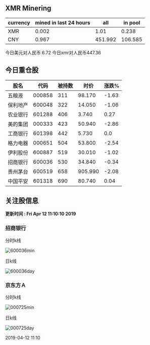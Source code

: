 ## XMR Minering

|currency|mined in last 24 hours|all|in pool|
|---|---|---|---|
|XMR|0.002|1.01|0.238|
|CNY|0.967|451.992|106.585|

今日美元对人民币 6.72	今日xmr对人民币447.36


## 今日重仓股 

|股名|代码|被持数|时价|涨跌%|
|---|---|---|---|---|
|五粮液|000858|311|98.170|-1.63|
|保利地产|600048|322|14.050|-1.06|
|农业银行|601288|406|3.740|0.27|
|美的集团|000333|423|50.940|-2.86|
|工商银行|601398|442|5.730|0.0|
|格力电器|000651|504|53.800|-2.54|
|伊利股份|600887|519|30.010|-1.02|
|招商银行|600036|530|34.840|-0.34|
|贵州茅台|600519|658|905.990|-2.08|
|中国平安|601318|690|80.740|0.04|

## 关注股信息
**更新时间 : Fri Apr 12 11:10:10 2019**
### 招商银行 
分时k线

![600036min](http://image.sinajs.cn/newchart/min/n/sh600036.gif)

日k线

![600036day](http://image.sinajs.cn/newchart/daily/n/sh600036.gif)

### 京东方Ａ 
分时k线

![000725min](http://image.sinajs.cn/newchart/min/n/sz000725.gif)

日k线

![000725day](http://image.sinajs.cn/newchart/daily/n/sz000725.gif)

2019-04-12 11:10